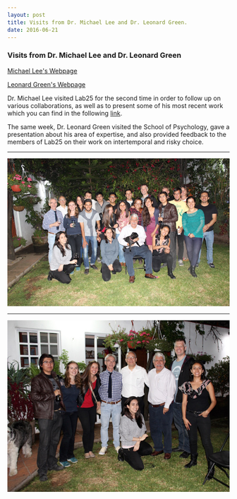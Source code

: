 ```yaml
---
layout: post
title: Visits from Dr. Michael Lee and Dr. Leonard Green.
date: 2016-06-21
---
```


### Visits from Dr. Michael Lee and Dr. Leonard Green

<a class='link' href="http://faculty.sites.uci.edu/mdlee/">Michael Lee's Webpage</a>

<a class='link' href="https://psychweb.wustl.edu/green">Leonard Green's Webpage</a>


Dr. Michael Lee visited Lab25 for the second time in order to follow up on various collaborations, as well as to present some of his most recent work which you can find in the following <a class='link' href="/presentations/Lee_June2016.pdf">link</a>.

The same week, Dr. Leonard Green visited the School of Psychology, gave a presentation about his area of expertise, and also provided feedback to the members of Lab25 on their work on intertemporal and risky choice. 



----
![Alt text](/LabPictures/IMG_5430.JPG)

----
![Alt text](/LabPictures/IMG_5221.jpg)

